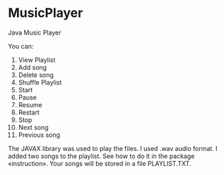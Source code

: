# MusicPlayer
Java Music Player

You can:
 1) View Playlist
 2) Add song
 3) Delete song
 4) Shuffle Playlist
 5) Start 
 6) Pause
 7) Resume
 8) Restart
 9) Stop
 10) Next song
 11) Previous song

The JAVAX library was used to play the files. 
I used .wav audio format. 
I added two songs to the playlist.
See how to do it in the package «instruction». 
Your songs will be stored in a file PLAYLIST.TXT.
